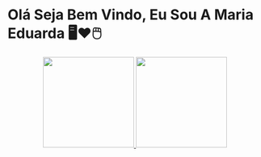 # Olá Seja Bem Vindo, Eu Sou A Maria Eduarda 🖥❤🖱






<div align="center">
  <a href="https://github.com/Dudah03">
  <img height="180em" src="https://github-readme-stats.vercel.app/api?username=sudah03&show_icons=true&theme=darkdefault&include_all_commits=true&count_private=true"/>
  <img height="180em" src="https://github-readme-stats.vercel.app/api/top-langs/?username=dudah03&layout=compact&langs_count=7&theme=darkdefault"/>
</div>
